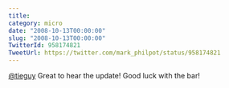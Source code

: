 ```yaml
---
title: 
category: micro
date: "2008-10-13T00:00:00"
slug: "2008-10-13T00:00:00"
TwitterId: 958174821
TweetUrl: https://twitter.com/mark_philpot/status/958174821
---
```


[@tieguy](https://twitter.com/tieguy) Great to hear the update! Good luck with
the bar!
